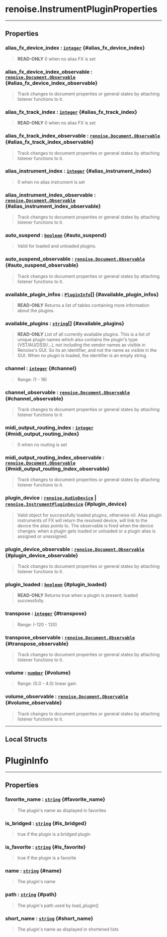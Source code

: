 # renoise.InstrumentPluginProperties  

<!-- toc -->
  

---  
## Properties
### alias_fx_device_index : [`integer`](../../API/builtins/integer.md) {#alias_fx_device_index}
> **READ-ONLY** 0 when no alias FX is set

### alias_fx_device_index_observable : [`renoise.Document.Observable`](../../API/renoise/renoise.Document.Observable.md) {#alias_fx_device_index_observable}
> Track changes to document properties or general states by attaching listener
> functions to it.

### alias_fx_track_index : [`integer`](../../API/builtins/integer.md) {#alias_fx_track_index}
> **READ-ONLY** 0 when no alias FX is set

### alias_fx_track_index_observable : [`renoise.Document.Observable`](../../API/renoise/renoise.Document.Observable.md) {#alias_fx_track_index_observable}
> Track changes to document properties or general states by attaching listener
> functions to it.

### alias_instrument_index : [`integer`](../../API/builtins/integer.md) {#alias_instrument_index}
> 0 when no alias instrument is set

### alias_instrument_index_observable : [`renoise.Document.Observable`](../../API/renoise/renoise.Document.Observable.md) {#alias_instrument_index_observable}
> Track changes to document properties or general states by attaching listener
> functions to it.

### auto_suspend : [`boolean`](../../API/builtins/boolean.md) {#auto_suspend}
> Valid for loaded and unloaded plugins.

### auto_suspend_observable : [`renoise.Document.Observable`](../../API/renoise/renoise.Document.Observable.md) {#auto_suspend_observable}
> Track changes to document properties or general states by attaching listener
> functions to it.

### available_plugin_infos : [`PluginInfo`](#plugininfo)[] {#available_plugin_infos}
> **READ-ONLY** Returns a list of tables containing more information about the plugins.

### available_plugins : [`string`](../../API/builtins/string.md)[] {#available_plugins}
> **READ-ONLY** List of all currently available plugins. This is a list of
> unique plugin names which also contains the plugin's type (VST/AU/DSSI/...),
> not including the vendor names as visible in Renoise's GUI. So its an
> identifier, and not the name as visible in the GUI. When no plugin is loaded,
> the identifier is an empty string.

### channel : [`integer`](../../API/builtins/integer.md) {#channel}
> Range: (1 - 16)

### channel_observable : [`renoise.Document.Observable`](../../API/renoise/renoise.Document.Observable.md) {#channel_observable}
> Track changes to document properties or general states by attaching listener
> functions to it.

### midi_output_routing_index : [`integer`](../../API/builtins/integer.md) {#midi_output_routing_index}
> 0 when no routing is set

### midi_output_routing_index_observable : [`renoise.Document.Observable`](../../API/renoise/renoise.Document.Observable.md) {#midi_output_routing_index_observable}
> Track changes to document properties or general states by attaching listener
> functions to it.

### plugin_device : [`renoise.AudioDevice`](../../API/renoise/renoise.AudioDevice.md) | [`renoise.InstrumentPluginDevice`](../../API/renoise/renoise.InstrumentPluginDevice.md) {#plugin_device}
> Valid object for successfully loaded plugins, otherwise nil. Alias plugin
> instruments of FX will return the resolved device, will link to the device
> the alias points to.
> The observable is fired when the device changes: when a plugin gets loaded or
> unloaded or a plugin alias is assigned or unassigned.

### plugin_device_observable : [`renoise.Document.Observable`](../../API/renoise/renoise.Document.Observable.md) {#plugin_device_observable}
> Track changes to document properties or general states by attaching listener
> functions to it.

### plugin_loaded : [`boolean`](../../API/builtins/boolean.md) {#plugin_loaded}
> **READ-ONLY** Returns true when a plugin is present; loaded successfully.

### transpose : [`integer`](../../API/builtins/integer.md) {#transpose}
> Range: (-120 - 120)

### transpose_observable : [`renoise.Document.Observable`](../../API/renoise/renoise.Document.Observable.md) {#transpose_observable}
> Track changes to document properties or general states by attaching listener
> functions to it.

### volume : [`number`](../../API/builtins/number.md) {#volume}
> Range: (0.0 - 4.0) linear gain

### volume_observable : [`renoise.Document.Observable`](../../API/renoise/renoise.Document.Observable.md) {#volume_observable}
> Track changes to document properties or general states by attaching listener
> functions to it.

  



---  
## Local Structs  
# PluginInfo  

<!-- toc -->
  

---  
## Properties
### favorite_name : [`string`](../../API/builtins/string.md) {#favorite_name}
> The plugin's name as displayed in favorites

### is_bridged : [`string`](../../API/builtins/string.md) {#is_bridged}
> true if the plugin is a bridged plugin

### is_favorite : [`string`](../../API/builtins/string.md) {#is_favorite}
> true if the plugin is a favorite

### name : [`string`](../../API/builtins/string.md) {#name}
> The plugin's name

### path : [`string`](../../API/builtins/string.md) {#path}
> The plugin's path used by load_plugin()

### short_name : [`string`](../../API/builtins/string.md) {#short_name}
> The plugin's name as displayed in shortened lists

  

  

